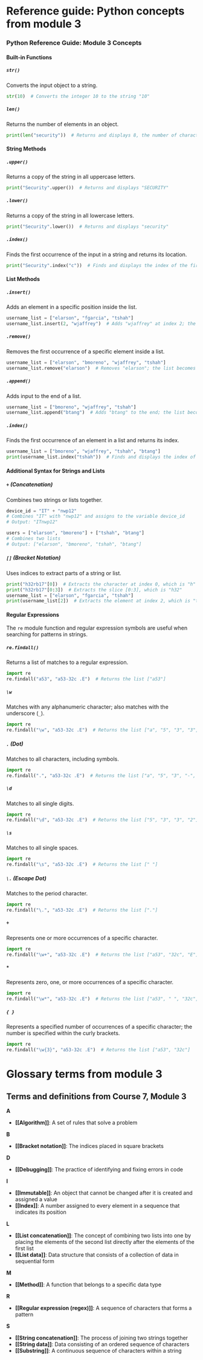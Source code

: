 # Reference guide: Python concepts from module 3

### Python Reference Guide: Module 3 Concepts

#### Built-in Functions

##### `str()`
Converts the input object to a string.
```python
str(10)  # Converts the integer 10 to the string "10"
```
##### `len()`
Returns the number of elements in an object.
```python
print(len("security"))  # Returns and displays 8, the number of characters in the string "security"
```

#### String Methods

##### `.upper()`
Returns a copy of the string in all uppercase letters.
```python
print("Security".upper())  # Returns and displays "SECURITY"
```
##### `.lower()`
Returns a copy of the string in all lowercase letters.
```python
print("Security".lower())  # Returns and displays "security"
```
##### `.index()`
Finds the first occurrence of the input in a string and returns its location.
```python
print("Security".index("c"))  # Finds and displays the index of the first occurrence of "c" as 2
```

#### List Methods

##### `.insert()`
Adds an element in a specific position inside the list.
```python
username_list = ["elarson", "fgarcia", "tshah"]
username_list.insert(2, "wjaffrey")  # Adds "wjaffrey" at index 2; the list becomes ["elarson", "fgarcia", "wjaffrey", "tshah"]
```
##### `.remove()`
Removes the first occurrence of a specific element inside a list.
```python
username_list = ["elarson", "bmoreno", "wjaffrey", "tshah"]
username_list.remove("elarson")  # Removes "elarson"; the list becomes ["fgarcia", "wjaffrey", "tshah"]
```
##### `.append()`
Adds input to the end of a list.
```python
username_list = ["bmoreno", "wjaffrey", "tshah"]
username_list.append("btang")  # Adds "btang" to the end; the list becomes ["fgarcia", "wjaffrey", "tshah", "btang"]
```
##### `.index()`
Finds the first occurrence of an element in a list and returns its index.
```python
username_list = ["bmoreno", "wjaffrey", "tshah", "btang"]
print(username_list.index("tshah"))  # Finds and displays the index of the first occurrence of "tshah" as 2
```

#### Additional Syntax for Strings and Lists

##### `+` (Concatenation)
Combines two strings or lists together.
```python
device_id = "IT" + "nwp12"  
# Combines "IT" with "nwp12" and assigns to the variable device_id
# Output: "ITnwp12"

users = ["elarson", "bmoreno"] + ["tshah", "btang"]  
# Combines two lists
# Output: ["elarson", "bmoreno", "tshah", "btang"]
```
##### `[]` (Bracket Notation)
Uses indices to extract parts of a string or list.
```python
print("h32rb17"[0])  # Extracts the character at index 0, which is "h"
print("h32rb17"[0:3])  # Extracts the slice [0:3], which is "h32"
username_list = ["elarson", "fgarcia", "tshah"]
print(username_list[2])  # Extracts the element at index 2, which is "tshah"
```

#### Regular Expressions

The `re` module function and regular expression symbols are useful when searching for patterns in strings.

##### `re.findall()`
Returns a list of matches to a regular expression.
```python
import re
re.findall("a53", "a53-32c .E")  # Returns the list ["a53"]
```
##### `\w`
Matches with any alphanumeric character; also matches with the underscore (`_`).
```python
import re
re.findall("\w", "a53-32c .E")  # Returns the list ["a", "5", "3", "3", "2", "c", "E"]
```
##### `.` (Dot)
Matches to all characters, including symbols.
```python
import re
re.findall(".", "a53-32c .E")  # Returns the list ["a", "5", "3", "-", "3", "2", "c", " ", ".", "E"]
```
##### `\d`
Matches to all single digits.
```python
import re
re.findall("\d", "a53-32c .E")  # Returns the list ["5", "3", "3", "2"]
```
##### `\s`
Matches to all single spaces.
```python
import re
re.findall("\s", "a53-32c .E")  # Returns the list [" "]
```
##### `\.` (Escape Dot)
Matches to the period character.
```python
import re
re.findall("\.", "a53-32c .E")  # Returns the list ["."]
```
##### `+`
Represents one or more occurrences of a specific character.
```python
import re
re.findall("\w+", "a53-32c .E")  # Returns the list ["a53", "32c", "E"]
```
##### `*`
Represents zero, one, or more occurrences of a specific character.
```python
import re
re.findall("\w*", "a53-32c .E")  # Returns the list ["a53", " ", "32c", " ", " ", "E"]
```
##### `{ }`
Represents a specified number of occurrences of a specific character; the number is specified within the curly brackets.
```python
import re
re.findall("\w{3}", "a53-32c .E")  # Returns the list ["a53", "32c"]
```


# Glossary terms from module 3

## **Terms and definitions from Course 7, Module 3**

**A**
- **[[Algorithm]]**: A set of rules that solve a problem

**B**
- **[[Bracket notation]]**: The indices placed in square brackets

**D**
- **[[Debugging]]**: The practice of identifying and fixing errors in code

**I**
- **[[Immutable]]**: An object that cannot be changed after it is created and assigned a value
- **[[Index]]**: A number assigned to every element in a sequence that indicates its position

**L**
- **[[List concatenation]]**: The concept of combining two lists into one by placing the elements of the second list directly after the elements of the first list
- **[[List data]]**: Data structure that consists of a collection of data in sequential form

**M**
- **[[Method]]**: A function that belongs to a specific data type

**R**
- **[[Regular expression (regex)]]**: A sequence of characters that forms a pattern

**S**
- **[[String concatenation]]**: The process of joining two strings together
- **[[String data]]**: Data consisting of an ordered sequence of characters
- **[[Substring]]**: A continuous sequence of characters within a string